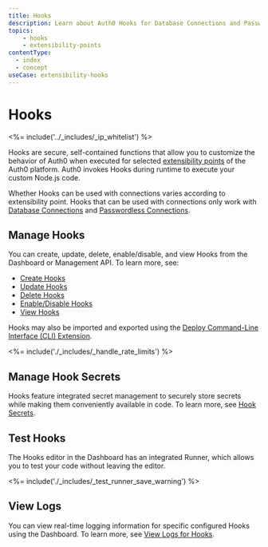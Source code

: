 ```yaml
---
title: Hooks
description: Learn about Auth0 Hooks for Database Connections and Passwordless Connections.
topics:
    - hooks
    - extensibility-points
contentType:
  - index
  - concept
useCase: extensibility-hooks
---
```

# Hooks

<%= include('../_includes/_ip_whitelist') %>

Hooks are secure, self-contained functions that allow you to customize the behavior of Auth0 when executed for selected [extensibility points](/hooks/extensibility-points) of the Auth0 platform. Auth0 invokes Hooks during runtime to execute your custom Node.js code.

Whether Hooks can be used with connections varies according to extensibility point. Hooks that can be used with connections only work with [Database Connections](/connections/database) and [Passwordless Connections](/connections/passwordless).

## Manage Hooks

You can create, update, delete, enable/disable, and view Hooks from the Dashboard or Management API. To learn more, see:

- [Create Hooks](/hooks/create)
- [Update Hooks](/hooks/update)
- [Delete Hooks](/hooks/delete)
- [Enable/Disable Hooks](/hooks/enable-disable)
- [View Hooks](/hooks/view)

Hooks may also be imported and exported using the [Deploy Command-Line Interface (CLI) Extension](/extensions/deploy-cli).

<%= include('./_includes/_handle_rate_limits') %>

## Manage Hook Secrets

Hooks feature integrated secret management to securely store secrets while making them conveniently available in code. To learn more, see [Hook Secrets](/hooks/secrets).

## Test Hooks

The Hooks editor in the Dashboard has an integrated Runner, which allows you to test your code without leaving the editor.

<%= include('./_includes/_test_runner_save_warning') %>

## View Logs

You can view real-time logging information for specific configured Hooks using the Dashboard. To learn more, see [View Logs for Hooks](/hooks/view-logs).
